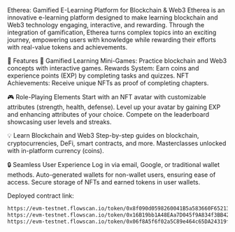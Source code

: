 Etherea: Gamified E-Learning Platform for Blockchain & Web3
Etherea is an innovative e-learning platform designed to make learning blockchain and Web3 technology engaging, interactive, and rewarding. Through the integration of gamification, Etherea turns complex topics into an exciting journey, empowering users with knowledge while rewarding their efforts with real-value tokens and achievements.

🚀 Features
🌟 Gamified Learning
Mini-Games: Practice blockchain and Web3 concepts with interactive games.
Rewards System: Earn coins and experience points (EXP) by completing tasks and quizzes.
NFT Achievements: Receive unique NFTs as proof of completing chapters.

🎮 Role-Playing Elements
Start with an NFT avatar with customizable attributes (strength, health, defense).
Level up your avatar by gaining EXP and enhancing attributes of your choice.
Compete on the leaderboard showcasing user levels and streaks.

💡 Learn Blockchain and Web3
Step-by-step guides on blockchain, cryptocurrencies, DeFi, smart contracts, and more.
Masterclasses unlocked with in-platform currency (coins).

🔒 Seamless User Experience
Log in via email, Google, or traditional wallet methods.
Auto-generated wallets for non-wallet users, ensuring ease of access.
Secure storage of NFTs and earned tokens in user wallets.

Deployed contract link:
```bash
https://evm-testnet.flowscan.io/token/0x8f090d0598260041B5a583660F652139819338a0?tab=contract_code
https://evm-testnet.flowscan.io/token/0x16B19bb1A48EAa7D045f9A834f3BB426294C9BdA?tab=contract_abi
https://evm-testnet.flowscan.io/token/0x06f8A5f6f02a5C89e464c65DA24319fd67867d32?tab=contract_abi
```

